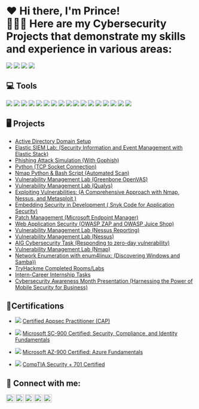 <h1>❤️ Hi there, I'm Prince!  <br/><a
 <h2>👨🏾‍💻 Here are my Cybersecurity Projects that demonstrate my skills and experience in various areas:</h2>
<a href="https://www.linkedin.com/in/prince-oruma-a0a724277/"><img src="https://img.shields.io/badge/-LinkedIn-0072b1?&style=for-the-badge&logo=linkedin&logoColor=white" /></a>  <a href="https://x.com/theprinceefe"><img src="https://img.shields.io/badge/-X-000000?&style=for-the-badge&logo=x&logoColor=white" /></a> <a href="https://medium.com/@princeefeofficial"><img src="https://img.shields.io/badge/-Medium-000000?&style=for-the-badge&logo=medium&logoColor=white&background=ffffff" /></a> <a href="https://youtube.com/@iamprinceefe?si=h87na8PPwrTdqZI4"><img src="https://img.shields.io/badge/-YouTube-FF0000?&style=for-the-badge&logo=youtube&logoColor=white" /></a>




<h2>💻 Tools</h2>


<div>
    <img src="https://img.shields.io/badge/-Nessus-0000FF?&style=for-the-badge&logo=security&logoColor=white" />
    <img src="https://img.shields.io/badge/-Qualys-FF0000?&style=for-the-badge&logo=security&logoColor=white" />
    <img src="https://img.shields.io/badge/-Nmap-ADD8E6?&style=for-the-badge&logo=nmap&logoColor=white" />
    <img src="https://img.shields.io/badge/-OpenVAS-008000?&style=for-the-badge&logo=security&logoColor=white" />
    <img src="https://img.shields.io/badge/-Wireshark-1679A7?&style=for-the-badge&logo=Wireshark&logoColor=white" />
    <img src="https://img.shields.io/badge/-Burp%20Suite-F7A800?&style=for-the-badge&logo=burp&logoColor=white" />
    <img src="https://img.shields.io/badge/-Metasploit-D00000?&style=for-the-badge&logo=security&logoColor=white" />
    <img src="https://img.shields.io/badge/-Kali%20Linux-557C9F?&style=for-the-badge&logo=kali&logoColor=white" />
    <img src="https://img.shields.io/badge/-OWASP%20ZAP-FF6600?&style=for-the-badge&logo=OWASP&logoColor=white" />
    <img src="https://img.shields.io/badge/-Suricata-EF3B2D?&style=for-the-badge&logo=Suricata&logoColor=white" />
    <img src="https://img.shields.io/badge/-Zeek-777BB4?&style=for-the-badge&logo=Zeek&logoColor=white" />
    <img src="https://img.shields.io/badge/-Microsoft_Defender_for_Endpoint-00A4EF?&style=for-the-badge&logo=Microsoft&logoColor=white" />
    <img src="https://img.shields.io/badge/-Velociraptor-4B275F?&style=for-the-badge&logo=Velociraptor&logoColor=white" />
    <img src="https://img.shields.io/badge/-Microsoft_Sentinel-0078D4?&style=for-the-badge&logo=Microsoft&logoColor=white" />
    <img src="https://img.shields.io/badge/-Splunk-000000?&style=for-the-badge&logo=Splunk&logoColor=white" />
    <img src="https://img.shields.io/badge/-Elastic-005571?&style=for-the-badge&logo=Elastic&logoColor=white" />
    <img src="https://img.shields.io/badge/-Python-306998?&style=for-the-badge&logo=python&logoColor=white" />


</div>


<h2>🖥 Projects</h2>

- [Active Directory Domain Setup](https://github.com/iamprinceefe/Active-Directory-Domain-Setup/blob/main/README.md)
- [Elastic SIEM Lab: (Security Information and Event Management with Elastic Stack) ](https://github.com/iamprinceefe/Elastic-SIEM-LAB/blob/main/README.md)
- [Phishing Attack Simulation (With Gophish)](https://github.com/iamprinceefe/Phishing-Attack-Simulation)
- [Python (TCP Socket Connection)](https://github.com/iamprinceefe/python-TCP-socket)
- [Nmap Python & Bash Script (Automated Scan)](https://github.com/iamprinceefe/nmap-scan-scripts)
- [Vulnerability Management Lab (Greenbone OpenVAS)](https://github.com/iamprinceefe/Greenbone-OpenVAS/tree/main)
- [Vulnerability Management Lab (Qualys)](https://github.com/iamprinceefe/Qualys-Vulnerability-Mangement/tree/main)
- [Exploiting Vulnerabilities: (A Comprehensive Approach with Nmap, Nessus, and Metasploit )](https://github.com/iamprinceefe/Exploiting-Vulnerabilities/blob/main/README.md)
- [Embedding Security in Development ( Snyk Code for Application Security)](https://github.com/iamprinceefe/Snyk-Code-Application-Security-/tree/main)
- [Patch Management (Microsoft Endpoint Manager)](https://github.com/iamprinceefe/Patch-Management-Microsoft-Endpoint-Manager/tree/main)
- [Web Application Security (OWASP ZAP and OWASP Juice Shop)](https://github.com/iamprinceefe/OWwaspZAPLab/tree/main)
- [Vulnerability Management Lab (Nessus Reporting)](https://github.com/iamprinceefe/Vulnerability-Management-Blueteam-Nessus-/blob/main/README.md)
- [Vulnerability Management Lab (Nessus)](https://github.com/iamprinceefe/Vulnerability-Management/blob/main/README.md)
- [AIG Cybersecurity Task (Responding to zero-day vulnerability)](https://github.com/iamprinceefe/AIG-Cybersecurity-Task/blob/main/README.md)
- [Vulnerability Management Lab (Nmap)](https://github.com/iamprinceefe/Vulnerability-Management-Lab-Metasploit-/blob/main/README.md)
- [Network Enumeration with enum4linux: (Discovering Windows and Samba))](https://github.com/iamprinceefe/Network-Enumeration-with-enum4linux-Discovering-Windows-and-Samba-/blob/main/README.md)
 - [TryHackme Completed Rooms/Labs](https://tryhackme.com/p/iamprinceefe)
- [Intern-Career Internship Tasks](https://drive.google.com/drive/u/3/mobile/folders/1-LXefDXPZ5IF-Efb85CtHzOMYshgSC2d)
- [Cybersecurity Awareness Month Presentation (Harnessing the Power of Mobile Security for Business)](https://docs.google.com/file/d/1R-biEjjul1Z_pqc1DE_WSFvxT9rGDVC9/edit?usp=docslist_api&filetype=msword)





<h2> 🏅Certifications</h2>

-  <img src="https://img.shields.io/badge/-Certified%20AppSec%20Practitioner-%23FFA500?&style=for-the-badge&logo=security&logoColor=white" /> [Certified Appsec Practitioner (CAP)](https://drive.google.com/file/d/1i1BokEXr6PW4pxWh5vPh7bQOeBMubzSl/view) 

- <img src="https://img.shields.io/badge/-Microsoft%20SC%20900-0078D4?&style=for-the-badge&logo=Microsoft%20Azure&logoColor=white" /> [Microsoft SC-900 Certified: Security, Compliance, and Identity Fundamentals](https://www.credly.com/badges/0f0f1f2d-d110-4fec-9293-dc5c8701a603/public_url) 

- <img src="https://img.shields.io/badge/-Microsoft%20Azure%20900-0078D4?&style=for-the-badge&logo=Microsoft%20Azure&logoColor=white" /> [Microsoft AZ-900 Certified: Azure Fundamentals](https://credly.com/badges/ebeb7c04-db3c-4161-8906-345fc959e70c/twitter) 

- <img src="https://img.shields.io/badge/-Security%2B-FF0000?&style=for-the-badge&logo=CompTIA&logoColor=white" /> [CompTIA Security + 701 Certified](LABURL) 





<h2> 🤳 Connect with me:</h2>

[<img align="left" alt="PrinceEfe | YouTube" width="22px" src="https://cdn.jsdelivr.net/npm/simple-icons@v3/icons/youtube.svg" />](https://youtube.com/@iamprinceefe?si=h87na8PPwrTdqZI4)
[<img align="left" alt="PrinceEfe | LinkedIn" width="22px" src="https://cdn.jsdelivr.net/npm/simple-icons@v3/icons/linkedin.svg" />](http://linkedin.com/in/prince-oruma-a0a724277)
[<img align="left" alt="PrinceEfe | Instagram" width="22px" src="https://cdn.jsdelivr.net/npm/simple-icons@v3/icons/instagram.svg" />](https://www.instagram.com/iamprinceefe/?igshid=OGQ5ZDc2ODk2ZA%3D%3D)
[<img align="left" alt="PrinceEfe | Twitter" width="22px" src="https://cdn.jsdelivr.net/npm/simple-icons@v3/icons/twitter.svg" />](https://twitter.com/theprinceefe)
[<img align="left" alt="PrinceEfe | TikTok" width="22px" src="https://cdn.jsdelivr.net/npm/simple-icons@v3/icons/tiktok.svg" />](https://www.tiktok.com/@iamprinceefe)

[twitter]: https://twitter.com/theprinceefe
[youtube]: https://youtube.com/@iamprinceefe?si=h87na8PPwrTdqZI4
[tiktok]:https://www.tiktok.com/@iamprinceefe
[instagram]:https://www.instagram.com/iamprinceefe/?igshid=OGQ5ZDc2ODk2ZA%3D%3D
[linkedin]: http://linkedin.com/in/prince-oruma-a0a724277

<!--
**joshmadakor1/joshmadakor1** is a ✨ _special_ ✨ repository because its `README.md` (this file) appears on your GitHub profile.

Here are some ideas to get you started:

- 🔭 I’m currently working on ...
- 🌱 I’m currently learning ...
- 👯 I’m looking to collaborate on ...
- 🤔 I’m looking for help with ...
- 💬 Ask me about ...
- 📫 How to reach me: ...
- 😄 Pronouns: ...
- ⚡ Fun fact: ...
-->
